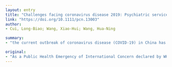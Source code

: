 ```yaml
---
layout: entry
title: "Challenges facing coronavirus disease 2019: Psychiatric services for patients with mental disorders"
link: "https://doi.org/10.1111/pcn.13003"
author:
- Cui, Long-Biao; Wang, Xiao-Hui; Wang, Hua-Ning

summary:
- "the current outbreak of coronavirus disease (COVID-19) in China has captured the world's attention. The current outbreak in China is a Public Health Emergency of International Concern declared by WHO. China's current outbreak has caught the attention of the world."

original:
- "As a Public Health Emergency of International Concern declared by WHO, the current outbreak of coronavirus disease (COVID-19) in China has captured the world's attention.1"
---
```


